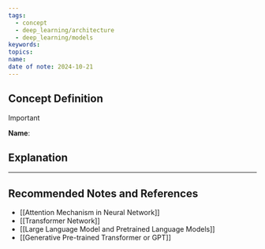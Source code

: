 ```yaml
---
tags:
  - concept
  - deep_learning/architecture
  - deep_learning/models
keywords: 
topics: 
name: 
date of note: 2024-10-21
---
```


## Concept Definition

>[!important]
>**Name**: 



## Explanation





-----------
##  Recommended Notes and References


- [[Attention Mechanism in Neural Network]]
- [[Transformer Network]]
- [[Large Language Model and Pretrained Language Models]]
- [[Generative Pre-trained Transformer or GPT]]